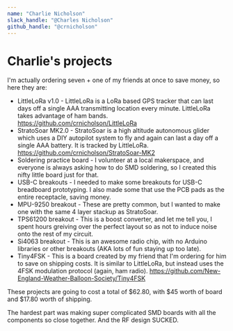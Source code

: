 ```yaml
---
name: "Charlie Nicholson"
slack_handle: "@Charles Nicholson"
github_handle: "@crnicholson"
---
```


# Charlie's projects

I'm actually ordering seven + one of my friends at once to save money, so here they are:

- LittleLoRa v1.0 - LittleLoRa is a LoRa based GPS tracker that can last days off a single AAA transmitting location every minute. LittleLoRa takes advantage of ham bands. https://github.com/crnicholson/LittleLoRa
- StratoSoar MK2.0 - StratoSoar is a high altitude autonomous glider which uses a DIY autopilot system to fly and again can last a day off a single AAA battery. It is tracked by LittleLoRa. https://github.com/crnicholson/StratoSoar-MK2
- Soldering practice board - I volunteer at a local makerspace, and everyone is always asking how to do SMD soldering, so I created this nifty little board just for that.
- USB-C breakouts - I needed to make some breakouts for USB-C breadboard prototyping. I also made some that use the PCB pads as the entire receptacle, saving money.
- MPU-9250 breakout - These are pretty common, but I wanted to make one with the same 4 layer stackup as StratoSoar.
- TPS61200 breakout - This is a boost converter, and let me tell you, I spent hours greiving over the perfect layout so as not to induce noise onto the rest of my circuit.
- Si4063 breakout - This is an awesome radio chip, with no Arduino libraries or other breakouts (AKA lots of fun staying up too late).
- Tiny4FSK - This is a board created by my friend that I'm ordering for him to save on shipping costs. It is similar to LittleLoRa, but instead uses the 4FSK modulation protocol (again, ham radio). https://github.com/New-England-Weather-Balloon-Society/Tiny4FSK

These projects are going to cost a total of $62.80, with $45 worth of board and $17.80 worth of shipping.

The hardest part was making super complicated SMD boards with all the components so close together. And the RF design SUCKED.
